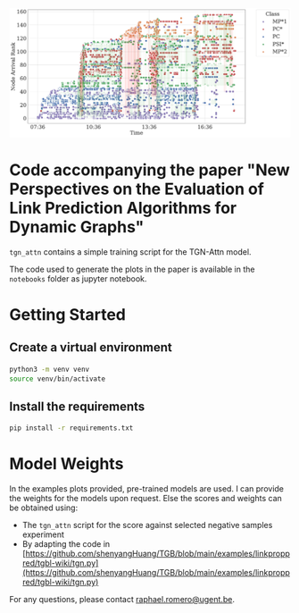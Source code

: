 ![Banner](highschool_tnt.png)
# Code accompanying the paper "New Perspectives on the Evaluation of Link Prediction Algorithms for Dynamic Graphs"

`tgn_attn` contains a simple training script for the TGN-Attn model. 

The code used to generate the plots in the paper is available in the `notebooks` folder as jupyter notebook.

# Getting Started

## Create a virtual environment
```bash
python3 -m venv venv
source venv/bin/activate
```

## Install the requirements
```bash
pip install -r requirements.txt
```



# Model Weights
In the examples plots provided, pre-trained models are used. 
I can provide the weights for the models upon request.
Else the scores and weights can be obtained using:
- The `tgn_attn` script for the score against selected negative samples experiment
- By adapting the code in [https://github.com/shenyangHuang/TGB/blob/main/examples/linkproppred/tgbl-wiki/tgn.py](https://github.com/shenyangHuang/TGB/blob/main/examples/linkproppred/tgbl-wiki/tgn.py)

For any questions, please contact raphael.romero@ugent.be.
